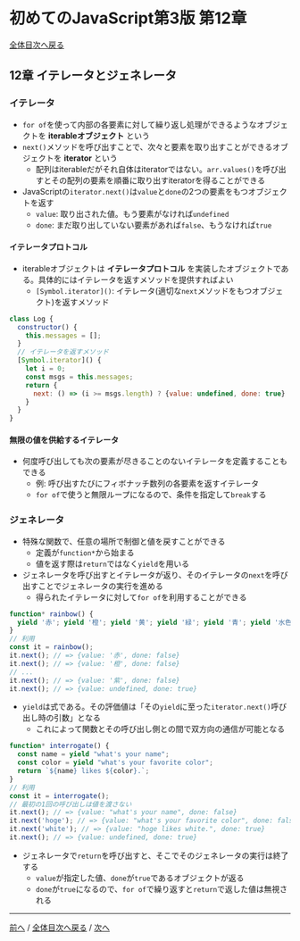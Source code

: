 # 初めてのJavaScript第3版 第12章
[全体目次へ戻る](index.md)

## 12章 イテレータとジェネレータ
### イテレータ
- `for of`を使って内部の各要素に対して繰り返し処理ができるようなオブジェクトを **iterableオブジェクト** という
- `next()`メソッドを呼び出すことで、次々と要素を取り出すことができるオブジェクトを **iterator** という
  + 配列はiterableだがそれ自体はiteratorではない。`arr.values()`を呼び出すとその配列の要素を順番に取り出すiteratorを得ることができる
- JavaScriptの`iterator.next()`は`value`と`done`の2つの要素をもつオブジェクトを返す
  + `value`: 取り出された値。もう要素がなければ`undefined`
  + `done`: まだ取り出していない要素があれば`false`、もうなければ`true`

#### イテレータプロトコル
- iterableオブジェクトは **イテレータプロトコル** を実装したオブジェクトである。具体的にはイテレータを返すメソッドを提供すればよい
  + `[Symbol.iterator]()`: イテレータ(適切な`next`メソッドをもつオブジェクト)を返すメソッド

```js
class Log {
  constructor() {
    this.messages = [];
  }
  // イテレータを返すメソッド
  [Symbol.iterator]() {
    let i = 0;
    const msgs = this.messages;
    return {
      next: () => (i >= msgs.length) ? {value: undefined, done: true} : {value: msgs[i++], done: false};
    }
  }
}
```

#### 無限の値を供給するイテレータ
- 何度呼び出しても次の要素が尽きることのないイテレータを定義することもできる
  + 例: 呼び出すたびにフィボナッチ数列の各要素を返すイテレータ
  + `for of`で使うと無限ループになるので、条件を指定して`break`する

### ジェネレータ
- 特殊な関数で、任意の場所で制御と値を戻すことができる
  + 定義が`function*`から始まる
  + 値を返す際は`return`ではなく`yield`を用いる
- ジェネレータを呼び出すとイテレータが返り、そのイテレータの`next`を呼び出すことでジェネレータの実行を進める
  + 得られたイテレータに対して`for of`を利用することができる

```js
function* rainbow() {
  yield '赤'; yield '橙'; yield '黄'; yield '緑'; yield '青'; yield '水色'; yield '紫';
}
// 利用
const it = rainbow();
it.next(); // => {value: '赤', done: false}
it.next(); // => {value: '橙', done: false}
// ...
it.next(); // => {value: '紫', done: false}
it.next(); // => {value: undefined, done: true}
```

- `yield`は式である。その評価値は「その`yield`に至った`iterator.next()`呼び出し時の引数」となる
  + これによって関数とその呼び出し側との間で双方向の通信が可能となる

```js
function* interrogate() {
  const name = yield "what's your name";
  const color = yield "what's your favorite color";
  return `${name} likes ${color}.`;
}
// 利用
const it = interrogate();
// 最初の1回の呼び出しは値を渡さない
it.next(); // => {value: "what's your name", done: false}
it.next('hoge'); // => {value: "what's your favorite color", done: false}
it.next('white'); // => {value: "hoge likes white.", done: true}
it.next(); // => {value: undefined, done: true}
```

- ジェネレータで`return`を呼び出すと、そこでそのジェネレータの実行は終了する
  + `value`が指定した値、`done`が`true`であるオブジェクトが返る
  + `done`が`true`になるので、`for of`で繰り返すと`return`で返した値は無視される

***

[前へ](c8-10.md) /
[全体目次へ戻る](index.md) /
[次へ](c14.md)
